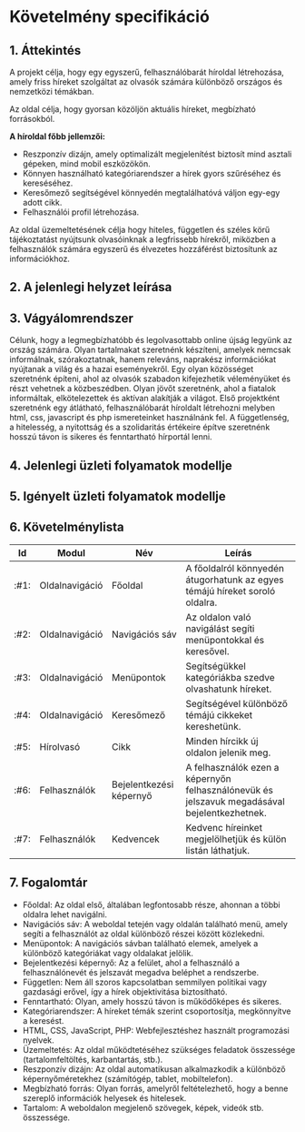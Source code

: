 # Követelmény specifikáció

## 1. Áttekintés

A projekt célja, hogy egy egyszerű, felhasználóbarát híroldal létrehozása, amely friss híreket
szolgáltat az olvasók számára különböző országos és nemzetközi témákban.

Az oldal célja, hogy gyorsan közöljön aktuális híreket, megbízható forrásokból.

**A híroldal főbb jellemzői:**
- Reszponzív dizájn, amely optimalizált megjelenítést biztosít mind asztali gépeken, mind mobil eszközökön.
- Könnyen használható kategóriarendszer a hírek gyors szűréséhez és kereséséhez.
- Keresőmező segítségével könnyedén megtalálhatóvá váljon egy-egy adott cikk.
- Felhasználói profil létrehozása.

Az oldal üzemeltetésének célja hogy hiteles, független és széles körű tájékoztatást nyújtsunk olvasóinknak a legfrissebb hírekről, miközben
a felhasználók számára egyszerű és élvezetes hozzáférést biztosítunk az információkhoz.

## 2. A jelenlegi helyzet leírása

## 3. Vágyálomrendszer

Célunk, hogy a legmegbízhatóbb és legolvasottabb online újság legyünk az ország számára.
Olyan tartalmakat szeretnénk készíteni, amelyek nemcsak informálnak, szórakoztatnak, 
hanem releváns, naprakész információkat nyújtanak a világ és a hazai eseményekről.
Egy olyan közösséget szeretnénk építeni, ahol az olvasók szabadon kifejezhetik véleményüket 
és részt vehetnek a közbeszédben. Olyan jövőt szeretnénk, ahol a fiatalok informáltak, 
elkötelezettek és aktívan alakítják a világot. Első projektként szeretnénk egy átlátható, 
felhasználóbarát híroldalt létrehozni melyben html, css, javascript és php ismereteinket 
használnánk fel. A függetlenség, a hitelesség, a nyitottság és a szolidaritás értékeire 
építve szeretnénk hosszú távon is sikeres és fenntartható hírportál lenni.

## 4. Jelenlegi üzleti folyamatok modellje

## 5. Igényelt üzleti folyamatok modellje

## 6. Követelménylista

| Id | Modul | Név | Leírás |
| :---:| --- | --- | ---    |	
| :#1: | Oldalnavigáció | Főoldal | A főoldalról könnyedén átugorhatunk az egyes témájú híreket soroló oldalra. |
| :#2: | Oldalnavigáció | Navigációs sáv | Az oldalon való navigálást segíti menüpontokkal és keresővel. |
| :#3: | Oldalnavigáció | Menüpontok | Segítségükkel kategóriákba szedve olvashatunk híreket. |
| :#4: | Oldalnavigáció | Keresőmező | Segítségével különböző témájú cikkeket kereshetünk. |
| :#5: | Hírolvasó | Cikk | Minden hírcikk új oldalon jelenik meg. |
| :#6: | Felhasználók | Bejelentkezési képernyő | A felhasználók ezen a képernyőn felhasználónevük és jelszavuk megadásával bejelentkezhetnek. |
| :#7: | Felhasználók | Kedvencek | Kedvenc híreinket megjelölhetjük és külön listán láthatjuk. | 

## 7. Fogalomtár

- Főoldal: Az oldal első, általában legfontosabb része, ahonnan a többi oldalra lehet navigálni.
- Navigációs sáv: A weboldal tetején vagy oldalán található menü, amely segíti a felhasználót az oldal különböző részei között közlekedni.
- Menüpontok: A navigációs sávban található elemek, amelyek a különböző kategóriákat vagy oldalakat jelölik.
- Bejelentkezési képernyő: Az a felület, ahol a felhasználó a felhasználónevét és jelszavát megadva beléphet a rendszerbe.
- Független: Nem áll szoros kapcsolatban semmilyen politikai vagy gazdasági erővel, így a hírek objektivitása biztosítható.
- Fenntartható: Olyan, amely hosszú távon is működőképes és sikeres.
- Kategóriarendszer: A híreket témák szerint csoportosítja, megkönnyítve a keresést.
- HTML, CSS, JavaScript, PHP: Webfejlesztéshez használt programozási nyelvek.
- Üzemeltetés: Az oldal működtetéséhez szükséges feladatok összessége (tartalomfeltöltés, karbantartás, stb.).
- Reszponzív dizájn: Az oldal automatikusan alkalmazkodik a különböző képernyőméretekhez (számítógép, tablet, mobiltelefon).
- Megbízható forrás: Olyan forrás, amelyről feltételezhető, hogy a benne szereplő információk helyesek és hitelesek.
- Tartalom: A weboldalon megjelenő szövegek, képek, videók stb. összessége.